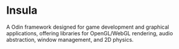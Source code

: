 # Insula
A Odin framework designed for game development and graphical
applications, offering libraries for OpenGL/WebGL rendering, audio
abstraction, window management, and 2D physics.
